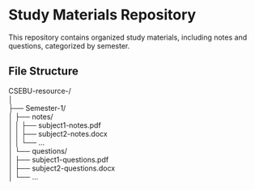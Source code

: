 # Study Materials Repository

This repository contains organized study materials, including notes and questions, categorized by semester.

## File Structure
CSEBU-resource-/<br>
│<br>
├── Semester-1/<br>
│ ├── notes/<br>
│ │ ├── subject1-notes.pdf<br>
│ │ ├── subject2-notes.docx<br>
│ │ └── ...<br>
│ └── questions/<br>
│ ├── subject1-questions.pdf<br>
│ ├── subject2-questions.docx<br>
│ └── ...


